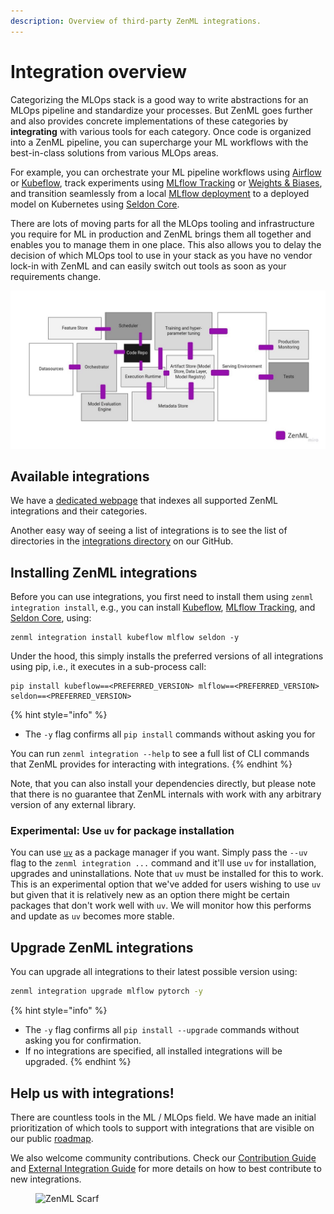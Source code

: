 ```yaml
---
description: Overview of third-party ZenML integrations.
---
```


# Integration overview

Categorizing the MLOps stack is a good way to write abstractions for an MLOps pipeline and standardize your processes. But ZenML goes further and also provides concrete implementations of these categories by **integrating** with various tools for each category. Once code is organized into a ZenML pipeline, you can supercharge your ML workflows with the best-in-class solutions from various MLOps areas.

For example, you can orchestrate your ML pipeline workflows using [Airflow](orchestrators/airflow.md) or [Kubeflow](orchestrators/kubeflow.md), track experiments using [MLflow Tracking](experiment-trackers/mlflow.md) or [Weights & Biases](experiment-trackers/wandb.md), and transition seamlessly from a local [MLflow deployment](model-deployers/mlflow.md) to a deployed model on Kubernetes using [Seldon Core](model-deployers/seldon.md).

There are lots of moving parts for all the MLOps tooling and infrastructure you require for ML in production and ZenML brings them all together and enables you to manage them in one place. This also allows you to delay the decision of which MLOps tool to use in your stack as you have no vendor lock-in with ZenML and can easily switch out tools as soon as your requirements change.

![ZenML is the glue](../../.gitbook/assets/zenml-is-the-glue.jpeg)

## Available integrations

We have a [dedicated webpage](https://zenml.io/integrations) that indexes all supported ZenML integrations and their categories.

Another easy way of seeing a list of integrations is to see the list of directories in the [integrations directory](https://github.com/zenml-io/zenml/tree/main/src/zenml/integrations) on our GitHub.

## Installing ZenML integrations

Before you can use integrations, you first need to install them using `zenml integration install`, e.g., you can install [Kubeflow](orchestrators/kubeflow.md), [MLflow Tracking](experiment-trackers/mlflow.md), and [Seldon Core](model-deployers/seldon.md), using:

```
zenml integration install kubeflow mlflow seldon -y
```

Under the hood, this simply installs the preferred versions of all integrations using pip, i.e., it executes in a sub-process call:

```
pip install kubeflow==<PREFERRED_VERSION> mlflow==<PREFERRED_VERSION> seldon==<PREFERRED_VERSION>
```

{% hint style="info" %}
* The `-y` flag confirms all `pip install` commands without asking you for

You can run `zenml integration --help` to see a full list of CLI commands that ZenML provides for interacting with integrations.
{% endhint %}

Note, that you can also install your dependencies directly, but please note that there is no guarantee that ZenML internals with work with any arbitrary version of any external library.

### Experimental: Use `uv` for package installation

You can use [`uv`](https://github.com/astral-sh/uv) as a package manager if you want. Simply pass the `--uv` flag to the `zenml integration ...` command and it'll use `uv` for installation, upgrades and uninstallations. Note that `uv` must be installed for this to work. This is an experimental option that we've added for users wishing to use `uv` but given that it is relatively new as an option there might be certain packages that don't work well with `uv`. We will monitor how this performs and update as `uv` becomes more stable.

## Upgrade ZenML integrations

You can upgrade all integrations to their latest possible version using:

```bash
zenml integration upgrade mlflow pytorch -y
```

{% hint style="info" %}
* The `-y` flag confirms all `pip install --upgrade` commands without asking you for confirmation.
* If no integrations are specified, all installed integrations will be upgraded.
{% endhint %}

## Help us with integrations!

There are countless tools in the ML / MLOps field. We have made an initial prioritization of which tools to support with integrations that are visible on our public [roadmap](https://zenml.io/roadmap).

We also welcome community contributions. Check our [Contribution Guide](https://github.com/zenml-io/zenml/blob/main/CONTRIBUTING.md) and [External Integration Guide](https://github.com/zenml-io/zenml/blob/main/src/zenml/integrations/README.md) for more details on how to best contribute to new integrations.

<figure><img src="https://static.scarf.sh/a.png?x-pxid=f0b4f458-0a54-4fcd-aa95-d5ee424815bc" alt="ZenML Scarf"><figcaption></figcaption></figure>

